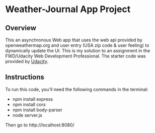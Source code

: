 # Weather-Journal App Project

## Overview
This an asynchronous Web app that uses the web api provided by openweathermap.org and user entry (USA zip code & user feeling) to dynamically update the UI. This is my solution to an assignment in the FWD/Udacity Web Development Professional. The starter code was provided by [Udacity](https://github.com/udacity/fend/tree/refresh-2019/projects/weather-journal-app).

## Instructions
To run this code, you'll need the following commands in the terminal:
- npm install express
- npm install cors
- npm install body-parser
- node server.js

Then go to http://localhost:8080/
